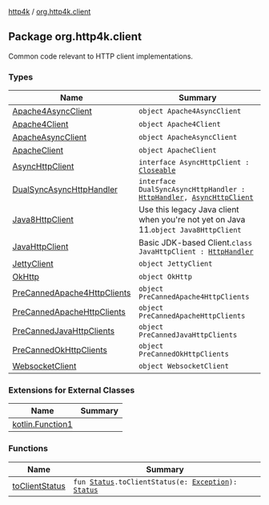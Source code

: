 [http4k](../index.md) / [org.http4k.client](./index.md)

## Package org.http4k.client

Common code relevant to HTTP client implementations.

### Types

| Name | Summary |
|---|---|
| [Apache4AsyncClient](-apache4-async-client/index.md) | `object Apache4AsyncClient` |
| [Apache4Client](-apache4-client/index.md) | `object Apache4Client` |
| [ApacheAsyncClient](-apache-async-client/index.md) | `object ApacheAsyncClient` |
| [ApacheClient](-apache-client/index.md) | `object ApacheClient` |
| [AsyncHttpClient](-async-http-client/index.md) | `interface AsyncHttpClient : `[`Closeable`](https://docs.oracle.com/javase/9/docs/api/java/io/Closeable.html) |
| [DualSyncAsyncHttpHandler](-dual-sync-async-http-handler.md) | `interface DualSyncAsyncHttpHandler : `[`HttpHandler`](../org.http4k.core/-http-handler.md)`, `[`AsyncHttpClient`](-async-http-client/index.md) |
| [Java8HttpClient](-java8-http-client/index.md) | Use this legacy Java client when you're not yet on Java 11.`object Java8HttpClient` |
| [JavaHttpClient](-java-http-client/index.md) | Basic JDK-based Client.`class JavaHttpClient : `[`HttpHandler`](../org.http4k.core/-http-handler.md) |
| [JettyClient](-jetty-client/index.md) | `object JettyClient` |
| [OkHttp](-ok-http/index.md) | `object OkHttp` |
| [PreCannedApache4HttpClients](-pre-canned-apache4-http-clients/index.md) | `object PreCannedApache4HttpClients` |
| [PreCannedApacheHttpClients](-pre-canned-apache-http-clients/index.md) | `object PreCannedApacheHttpClients` |
| [PreCannedJavaHttpClients](-pre-canned-java-http-clients/index.md) | `object PreCannedJavaHttpClients` |
| [PreCannedOkHttpClients](-pre-canned-ok-http-clients/index.md) | `object PreCannedOkHttpClients` |
| [WebsocketClient](-websocket-client/index.md) | `object WebsocketClient` |

### Extensions for External Classes

| Name | Summary |
|---|---|
| [kotlin.Function1](kotlin.-function1/index.md) |  |

### Functions

| Name | Summary |
|---|---|
| [toClientStatus](to-client-status.md) | `fun `[`Status`](../org.http4k.core/-status/index.md)`.toClientStatus(e: `[`Exception`](https://kotlinlang.org/api/latest/jvm/stdlib/kotlin/-exception/index.html)`): `[`Status`](../org.http4k.core/-status/index.md) |
